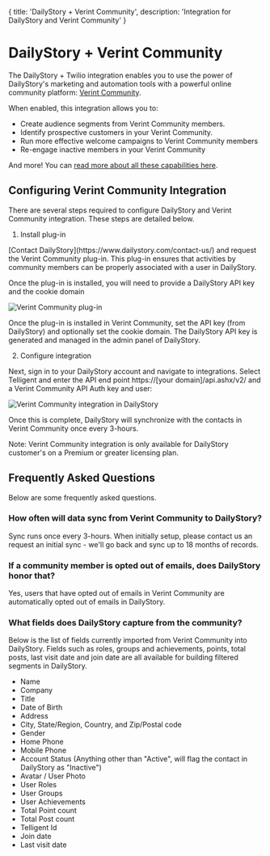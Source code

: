 {
	title: 'DailyStory + Verint Community',
	description: 'Integration for DailyStory and Verint Community'
}
# DailyStory + Verint Community
The DailyStory + Twilio integration enables you to use the power of DailyStory's marketing and automation tools with a powerful online community platform: [Verint Community](https://www.telligent.com/).

When enabled, this integration allows you to: 

* Create audience segments from Verint Community members.
* Identify prospective customers in your Verint Community.
* Run more effective welcome campaigns to Verint Community members
* Re-engage inactive members in your Verint Community

And more! You can [read more about all these capabilities here](https://www.dailystory.com/telligent-community-integration/).
	
## Configuring Verint Community Integration
There are several steps required to configure DailyStory and Verint Community integration. These steps are detailed below.

<ol class="step"><li value="1">Install plug-in</li></ol>
[Contact DailyStory](https://www.dailystory.com/contact-us/) and request the Verint Community plug-in. This plug-in ensures that activities by community members can be properly associated with a user in DailyStory.

Once the plug-in is installed, you will need to provide a DailyStory API key and the cookie domain

![Verint Community plug-in](https://www.dailystory.com/wp-content/uploads/2018/10/Telligent_1.png "Verint Community plug-in")

Once the plug-in is installed in Verint Community, set the API key (from DailyStory) and optionally set the cookie domain. The DailyStory API key is generated and managed in the admin panel of DailyStory.

<ol class="step"><li value="2">Configure integration</li></ol>
Next, sign in to your DailyStory account and navigate to integrations. Select Telligent and enter the API end point https://[your domain]/api.ashx/v2/ and a Verint Community API Auth key and user:

![Verint Community integration in DailyStory](https://www.dailystory.com/wp-content/uploads/2018/10/Telligent_2.png "Verint Community integration in DailyStory")

Once this is complete, DailyStory will synchronize with the contacts in Verint Community once every 3-hours.

Note: Verint Community integration is only available for DailyStory customer's on a Premium or greater licensing plan.

## Frequently Asked Questions
Below are some frequently asked questions.

### How often will data sync from Verint Community to DailyStory?
Sync runs once every 3-hours. When initially setup, please contact us an request an initial sync - we'll go back and sync up to 18 months of records.

### If a community member is opted out of emails, does DailyStory honor that?
Yes, users that have opted out of emails in Verint Community are automatically opted out of emails in DailyStory.

### What fields does DailyStory capture from the community?
Below is the list of fields currently imported from Verint Community into DailyStory. Fields such as roles, groups and achievements, points, total posts, last visit date and join date are all available for building filtered segments in DailyStory.

* Name
* Company
* Title
* Date of Birth
* Address
* City, State/Region, Country, and Zip/Postal code
* Gender
* Home Phone
* Mobile Phone
* Account Status (Anything other than "Active", will flag the contact in DailyStory as "Inactive")
* Avatar / User Photo
* User Roles
* User Groups
* User Achievements
* Total Point count
* Total Post count
* Telligent Id
* Join date
* Last visit date
